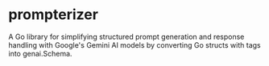 # prompterizer
A Go library for simplifying structured prompt generation and response handling with Google's Gemini AI models by converting Go structs with tags into genai.Schema.
